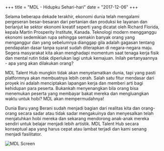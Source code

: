 +++
title = "MDL - Hidupku Sehari-hari"
date = "2017-12-06"
+++

Selama beberapa dekade terakhir, ekonomi dunia telah mengalami pergeseran besar-besaran dari pertanian dan produksi ke layanan dan berlanjut ke sektor ekonomi kreatif seperti yang dicatat oleh Richard Florida, kepala Martin Prosperity Institute, Kanada. Teknologi modern mengganggu ekonomi sedemikian rupa sehingga semakin banyak orang yang menganggur dan yang sebelumnya dianggap gila adalah gagasan tentang pendapatan dasar tanpa syarat sudah diterapkan di negara-negara maju. Segera masyarakat kita akan menghadapi momentum saat tenaga kerja fisik dan mental rutin tidak diperlukan lagi untuk kemajuan. Inilah pertanyaannya - apa yang akan dilakukan orang?

MDL Talent Hub mungkin tidak akan menyelamatkan dunia, tapi yang pasti platformnya akan membuatnya lebih cerah. Salah satu fitur mendasar dari proyek ini adalah menciptakan lapangan kerja dan memberi arti bagi kehidupan para peserta. Bukankah menyenangkan bila orang bisa menemukan peserta yang membayar bakat mereka dan mengluangkan waktu untuk hobi? MDL akan mempermudahnya!

Dunia Baru yang Berani sudah menjadi bagian dari realitas kita dan orang-orang secara sadar atau tidak sadar mengakuinya dan menyesalkan telah menjatuhkan hobi mereka dan sekarang mendorong anak-anak mereka sendiri untuk belajar menjadi lebih artistik. MDL Talent Hub secara konseptual apa yang harus cepat atau lambat terjadi dan kami senang menjadi fasilitator.

![MDL Screen](https://gateway.ipfs.io/ipfs/QmPhFwfWod9qpuriJL8LKfiKL8wc8FJU1VTT1QBacFfrFf/MDL%20Screen2.jpg)
